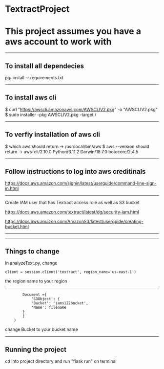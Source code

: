 # TextractProject

# This project assumes you have a aws account to work with


---------------------------------------
To install all dependecies
---------------------------------------

pip install -r requirements.txt

---------------------------------------
To install aws cli
---------------------------------------

$ curl "https://awscli.amazonaws.com/AWSCLIV2.pkg" -o "AWSCLIV2.pkg"
$ sudo installer -pkg AWSCLIV2.pkg -target /

---------------------------------------
To verfiy installation of aws cli
---------------------------------------

$ which aws
  should return -> /usr/local/bin/aws 
$ aws --version
  should return -> aws-cli/2.10.0 Python/3.11.2 Darwin/18.7.0 botocore/2.4.5
  
---------------------------------------
Follow instructions to log into aws creditinals
---------------------------------------

https://docs.aws.amazon.com/signin/latest/userguide/command-line-sign-in.html
 
---------------------------------------
Create IAM user that has Textract access role as well as S3 bucket

https://docs.aws.amazon.com/textract/latest/dg/security-iam.html

https://docs.aws.amazon.com/AmazonS3/latest/userguide/creating-bucket.html

---------------------------------------

---------------------------------------
Things to change
---------------------------------------

In analyzeText.py, change 

```client = session.client('textract', region_name='us-east-1')``` 

the region name to your region

---------------------------------------
```   text = client.detect_document_text(
        Document ={
            'S3Object': {
            'Bucket': 'jams122bucket',
            'Name': filename
        }
        }
    )
```
 change Bucket to your bucket name

---------------------------------------
Running the project
---------------------------------------

cd into project directory and run "flask run" on terminal


